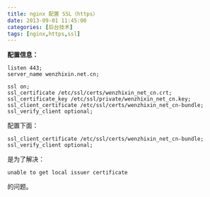 ```yaml
---
title: nginx 配置 SSL（https）
date: 2013-09-01 11:45:00
categories: [后台技术]
tags: [nginx,https,ssl]
---
```


**配置信息：**

	listen 443;
	server_name wenzhixin.net.cn;

	ssl on;
	ssl_certificate /etc/ssl/certs/wenzhixin_net_cn.crt;
	ssl_certificate_key /etc/ssl/private/wenzhixin_net_cn.key;
	ssl_client_certificate /etc/ssl/certs/wenzhixin_net_cn-bundle;
	ssl_verify_client optional;

配置下面：

	ssl_client_certificate /etc/ssl/certs/wenzhixin_net_cn-bundle;
	ssl_verify_client optional;

是为了解决：

	unable to get local issuer certificate
	
的问题。